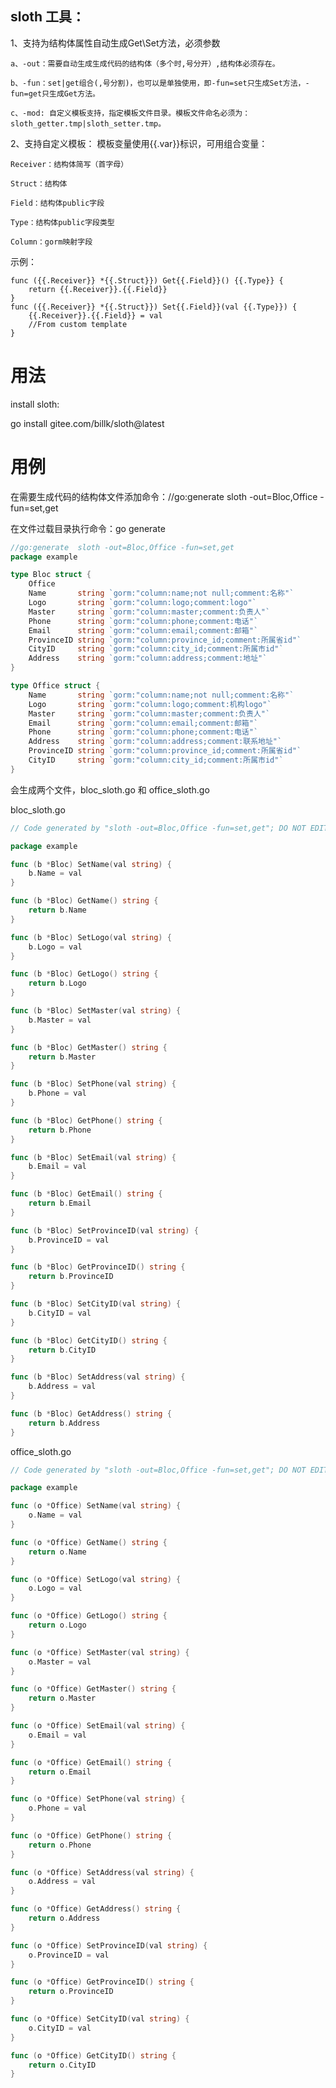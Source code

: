 ## sloth 工具：

1、支持为结构体属性自动生成Get\Set方法，必须参数

    a、-out：需要自动生成生成代码的结构体（多个时,号分开）,结构体必须存在。

    b、-fun：set|get组合(,号分割)，也可以是单独使用，即-fun=set只生成Set方法，-fun=get只生成Get方法。

    c、-mod: 自定义模板支持，指定模板文件目录。模板文件命名必须为：sloth_getter.tmp|sloth_setter.tmp。

2、支持自定义模板：
模板变量使用{{.var}}标识，可用组合变量：

    Receiver：结构体简写（首字母）
    
    Struct：结构体

    Field：结构体public字段

    Type：结构体public字段类型

    Column：gorm映射字段

示例：

```text
func ({{.Receiver}} *{{.Struct}}) Get{{.Field}}() {{.Type}} {
	return {{.Receiver}}.{{.Field}}
}
func ({{.Receiver}} *{{.Struct}}) Set{{.Field}}(val {{.Type}}) {
	{{.Receiver}}.{{.Field}} = val
	//From custom template
}
```

# 用法

install sloth:

go install gitee.com/billk/sloth@latest

# 用例

在需要生成代码的结构体文件添加命令：//go:generate sloth -out=Bloc,Office -fun=set,get

在文件过载目录执行命令：go generate

```go
//go:generate  sloth -out=Bloc,Office -fun=set,get
package example

type Bloc struct {
	Office
	Name       string `gorm:"column:name;not null;comment:名称"`
	Logo       string `gorm:"column:logo;comment:logo"`
	Master     string `gorm:"column:master;comment:负责人"`
	Phone      string `gorm:"column:phone;comment:电话"`
	Email      string `gorm:"column:email;comment:邮箱"`
	ProvinceID string `gorm:"column:province_id;comment:所属省id"`
	CityID     string `gorm:"column:city_id;comment:所属市id"`
	Address    string `gorm:"column:address;comment:地址"`
}

type Office struct {
	Name       string `gorm:"column:name;not null;comment:名称"`
	Logo       string `gorm:"column:logo;comment:机构logo"`
	Master     string `gorm:"column:master;comment:负责人"`
	Email      string `gorm:"column:email;comment:邮箱"`
	Phone      string `gorm:"column:phone;comment:电话"`
	Address    string `gorm:"column:address;comment:联系地址"`
	ProvinceID string `gorm:"column:province_id;comment:所属省id"`
	CityID     string `gorm:"column:city_id;comment:所属市id"`
}

```

会生成两个文件，bloc_sloth.go 和 office_sloth.go

bloc_sloth.go

```go
// Code generated by "sloth -out=Bloc,Office -fun=set,get"; DO NOT EDIT.

package example

func (b *Bloc) SetName(val string) {
	b.Name = val
}

func (b *Bloc) GetName() string {
	return b.Name
}

func (b *Bloc) SetLogo(val string) {
	b.Logo = val
}

func (b *Bloc) GetLogo() string {
	return b.Logo
}

func (b *Bloc) SetMaster(val string) {
	b.Master = val
}

func (b *Bloc) GetMaster() string {
	return b.Master
}

func (b *Bloc) SetPhone(val string) {
	b.Phone = val
}

func (b *Bloc) GetPhone() string {
	return b.Phone
}

func (b *Bloc) SetEmail(val string) {
	b.Email = val
}

func (b *Bloc) GetEmail() string {
	return b.Email
}

func (b *Bloc) SetProvinceID(val string) {
	b.ProvinceID = val
}

func (b *Bloc) GetProvinceID() string {
	return b.ProvinceID
}

func (b *Bloc) SetCityID(val string) {
	b.CityID = val
}

func (b *Bloc) GetCityID() string {
	return b.CityID
}

func (b *Bloc) SetAddress(val string) {
	b.Address = val
}

func (b *Bloc) GetAddress() string {
	return b.Address
}

```

office_sloth.go

```go
// Code generated by "sloth -out=Bloc,Office -fun=set,get"; DO NOT EDIT.

package example

func (o *Office) SetName(val string) {
	o.Name = val
}

func (o *Office) GetName() string {
	return o.Name
}

func (o *Office) SetLogo(val string) {
	o.Logo = val
}

func (o *Office) GetLogo() string {
	return o.Logo
}

func (o *Office) SetMaster(val string) {
	o.Master = val
}

func (o *Office) GetMaster() string {
	return o.Master
}

func (o *Office) SetEmail(val string) {
	o.Email = val
}

func (o *Office) GetEmail() string {
	return o.Email
}

func (o *Office) SetPhone(val string) {
	o.Phone = val
}

func (o *Office) GetPhone() string {
	return o.Phone
}

func (o *Office) SetAddress(val string) {
	o.Address = val
}

func (o *Office) GetAddress() string {
	return o.Address
}

func (o *Office) SetProvinceID(val string) {
	o.ProvinceID = val
}

func (o *Office) GetProvinceID() string {
	return o.ProvinceID
}

func (o *Office) SetCityID(val string) {
	o.CityID = val
}

func (o *Office) GetCityID() string {
	return o.CityID
}

```
